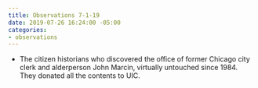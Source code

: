 ```yaml
---
title: Observations 7-1-19
date: 2019-07-26 16:24:00 -05:00
categories:
- observations
---
```


- The citizen historians who discovered the office of former Chicago city clerk and alderperson John Marcin, virtually untouched since 1984. They donated all the contents to UIC.
